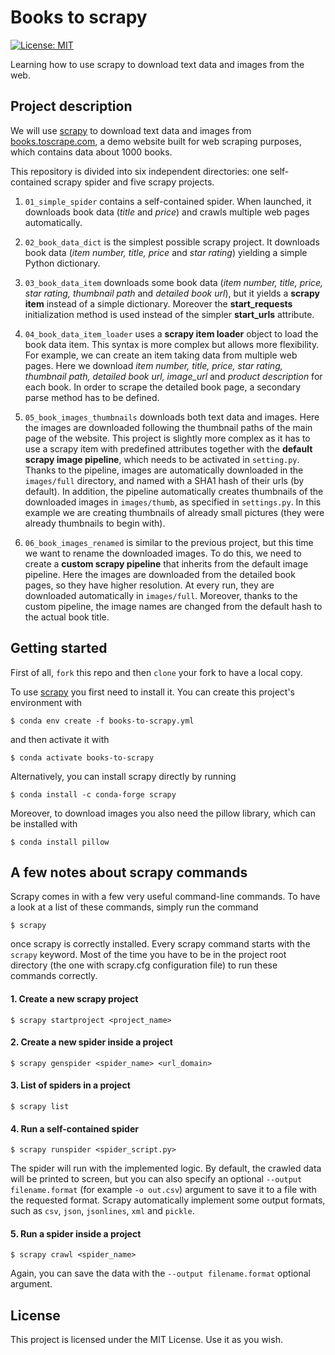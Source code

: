 # Books to scrapy
[![License: MIT](https://img.shields.io/badge/License-MIT-green.svg)](/LICENSE)

Learning how to use scrapy to download text data and images from the web.

## Project description

We will use [scrapy](https://scrapy.org) to download text data and images from [books.toscrape.com](http://books.toscrape.com), a demo website built for web scraping purposes, which contains data about 1000 books.

This repository is divided into six independent directories: one self-contained scrapy spider and five scrapy projects.

1. `01_simple_spider` contains a self-contained spider. When launched, it downloads book data (*title* and *price*) and crawls multiple web pages automatically.

2. `02_book_data_dict` is the simplest possible scrapy project. It downloads book data (*item number, title, price* and *star rating*) yielding a simple Python dictionary.

3. `03_book_data_item` downloads some book data (*item number, title, price, star rating, thumbnail path* and *detailed book url*), but it yields a **scrapy item** instead of a simple dictionary. Moreover the **start_requests** initialization method is used instead of the simpler **start_urls** attribute.

4. `04_book_data_item_loader` uses a **scrapy item loader** object to load the book data item. This syntax is more complex but allows more flexibility. For example, we can create an item taking data from multiple web pages.  Here we download *item number, title, price, star rating, thumbnail path, detailed book url, image_url* and *product description* for each book. In order to scrape the detailed book page, a secondary parse method has to be defined.

5. `05_book_images_thumbnails` downloads both text data and images. Here the images are downloaded following the thumbnail paths of the main page of the website. This project is slightly more complex as it has to use a scrapy item with predefined attributes together with the **default scrapy image pipeline**, which needs to be activated in `setting.py`. Thanks to the pipeline, images are automatically downloaded in the `images/full` directory, and named with a SHA1 hash of their urls (by default). In addition, the pipeline automatically creates thumbnails of the downloaded images in `images/thumb`, as specified in `settings.py`. In this example we are creating thumbnails of already small pictures (they were already thumbnails to begin with).

6. `06_book_images_renamed` is similar to the previous project, but this time we want to rename the downloaded images. To do this, we need to create a **custom scrapy pipeline** that inherits from the default image pipeline. Here the images are downloaded from the detailed book pages, so they have higher resolution. At every run, they are downloaded automatically in `images/full`. Moreover, thanks to the custom pipeline, the image names are changed from the default hash to the actual book title.

## Getting started

First of all, `fork` this repo and then `clone` your fork to have a local copy.

To use [scrapy](https://scrapy.org) you first need to install it. You can create this project's environment with

```
$ conda env create -f books-to-scrapy.yml
```
and then activate it with

```
$ conda activate books-to-scrapy
```
  
Alternatively, you can install scrapy directly by running

```
$ conda install -c conda-forge scrapy
```

Moreover, to download images you also need the pillow library, which can be installed with 

```
$ conda install pillow
```

## A few notes about scrapy commands

Scrapy comes in with a few very useful command-line commands. To have a look at a list of these commands, simply run the command

```
$ scrapy
```

once scrapy is correctly installed. Every scrapy command starts with the `scrapy` keyword. Most of the time you have to be in the project root directory (the one with scrapy.cfg configuration file) to run these commands correctly.

#### 1. Create a new scrapy project

```
$ scrapy startproject <project_name>
``` 

#### 2. Create a new spider inside a project

```
$ scrapy genspider <spider_name> <url_domain>
``` 

#### 3. List of spiders in a project

```
$ scrapy list
``` 

#### 4. Run a self-contained spider

```
$ scrapy runspider <spider_script.py> 
``` 

The spider will run with the implemented logic. By default, the crawled data will be printed to screen, but you can also specify an optional `--output filename.format` (for example `-o out.csv`) argument to save it to a file with the requested format. Scrapy automatically implement some output formats, such as `csv`, `json`, `jsonlines`, `xml` and `pickle`.

#### 5. Run a spider inside a project

```
$ scrapy crawl <spider_name>
``` 
Again, you can save the data with the `--output filename.format` optional argument.

## License

This project is licensed under the MIT License. Use it as you wish.
